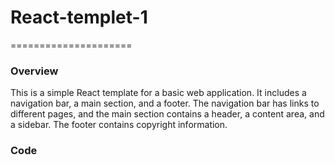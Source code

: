 # React-templet-1
=====================
### Overview
This is a simple React template for a basic web application. It includes a navigation bar, a main
section, and a footer. The navigation bar has links to different pages, and the main section
contains a header, a content area, and a sidebar. The footer contains copyright information.
### Code